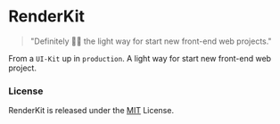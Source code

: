 # RenderKit

> "Definitely 👌🏽 the light way for start new front-end web projects."

From a `UI-Kit` up in `production`. A light way for start new front-end web project.

### License

RenderKit is released under the [MIT](https://opensource.org/licenses/MIT) License.
